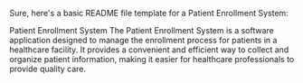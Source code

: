 
Sure, here's a basic README file template for a Patient Enrollment System:

Patient Enrollment System
The Patient Enrollment System is a software application designed to manage the enrollment process for patients in a healthcare facility. It provides a convenient and efficient way to collect and organize patient information, making it easier for healthcare professionals to provide quality care.
